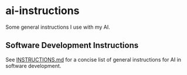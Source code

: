 # ai-instructions
Some general instructions I use with my AI.

## Software Development Instructions
See [INSTRUCTIONS.md](INSTRUCTIONS.md) for a concise list of general instructions for AI in software development.
